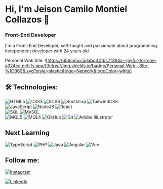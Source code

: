 

# Hi, I'm Jeison Camilo Montiel Collazos 👋


### Front-End Developer

I'm a Front-End Developer, self-taught and passionate about programming. <br>
Independent developer with 24 years old

Personal Web Site: ![https://656ce5cc5dabd341bc7f384a--joyful-torrone-a324cc.netlify.app/](https://img.shields.io/badge/Personal-Web--Site-%1CB698.svg?style=plastic&logo=Network&logoColor=white)

## 🛠 Technologies:


![HTML5](https://img.shields.io/badge/html5-%23E34F26.svg?style=plastic&logo=html5&logoColor=white)
![CSS3](https://img.shields.io/badge/css3-%231572B6.svg?style=plastic&logo=css3&logoColor=white)
![SCSS](https://img.shields.io/badge/-SCSS-333333?style=flat&logo=SASS&logoColor=CE6B9E)
![Bootstrap](https://img.shields.io/badge/bootstrap-%23563D7C.svg?style=plastic&logo=bootstrap&logoColor=white)
![TailwindCSS](https://img.shields.io/badge/tailwindcss-%2338B2AC.svg?style=plastic&logo=tailwind-css&logoColor=white)
<br>
![JavaScript](https://img.shields.io/badge/javascript-%23323330.svg?style=plastic&logo=javascript&logoColor=%23F7DF1E)
![NodeJS](https://img.shields.io/badge/node.js-6DA55F?style=plastic&logo=node.js&logoColor=white)
![React](https://img.shields.io/badge/react-%2320232a.svg?style=plastic&logo=react&logoColor=%2361DAFB)
<br>
![SQL](https://img.shields.io/badge/SQL-4479A1)
![MySQL](https://img.shields.io/badge/MySQL-4479A1.svg?style=plastic&logo=mysql&logoColor=white)
<br>
![MQL5](https://img.shields.io/badge/MQL5-%230175C2.svg?style=plastic&logo=mql5&logoColor=white)
![MQL4](https://img.shields.io/badge/MQL4-%230175C2.svg?style=plastic&logo=mql4&logoColor=white)
![GitHub](https://img.shields.io/badge/github-%23121011.svg?style=plastic&logo=github&logoColor=white)
![Git](https://img.shields.io/badge/git-%23F05033.svg?style=plastic&logo=git&logoColor=white)
![Adobe Illustrator](https://img.shields.io/badge/adobe%20illustrator-%23FF9A00.svg?style=plastic&logo=adobe%20illustrator&logoColor=white)

## Next Learning
![TypeScript](https://img.shields.io/badge/-Typescript-333333?style=flat&logo=typescript)
![PHP](https://img.shields.io/badge/php-333333)
![Java](https://img.shields.io/badge/Java-333333)
![Angular](https://img.shields.io/badge/Angular-333333)
![Vue](https://img.shields.io/badge/Vue-333333)


## Follow me:

[![Instagram](https://img.shields.io/badge/Instagram-@cmontiel.c-E4405F?style=plastic&logo=instagram&logoColor=white&labelColor=101010)](https://www.instagram.com/cmontiel.c/)

[![LinkedIn](https://img.shields.io/badge/LinkedIn-CamiloMontiel-0077B5?style=plastic&logo=linkedin&logoColor=white&labelColor=101010)](https://www.linkedin.com/in/jeison-camilo-montiel-collazos-660729166/)
